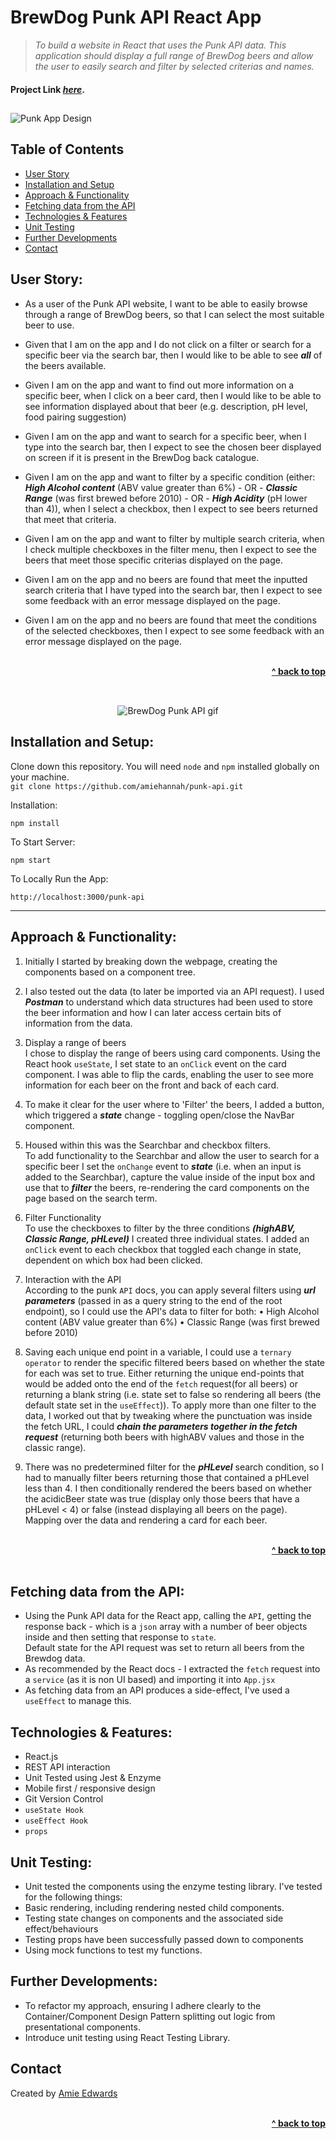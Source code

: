 # BrewDog Punk API React App

> _To build a website in React that uses the Punk API data. This application should display a full range of BrewDog beers and allow the user to easily search and filter by selected criterias and names._ </br>

#### Project Link [_here_](https://amiehannah.github.io/punk-api/).

##

![Punk App Design](./src/assets/zephyr-ph.png)

## Table of Contents

- [User Story](#user-story)
- [Installation and Setup](#installation-and-setup)
- [Approach & Functionality](#approach--functionality)
- [Fetching data from the API](#fetching-data-from-the-api)
- [Technologies & Features](#technologies--features)
- [Unit Testing](#unit-testing)
- [Further Developments](#further-developments)
- [Contact](#contact)

## User Story:

- As a user of the Punk API website, I want to be able to easily browse through a range of BrewDog beers, so that I can select the most suitable beer to use.

- Given that I am on the app and I do not click on a filter or search for a specific beer via the search bar, then I would like to be able to see **_all_** of the beers available.
- Given I am on the app and want to find out more information on a specific beer, when I click on a beer card, then I would like to be able to see information displayed about that beer (e.g. description, pH level, food pairing suggestion)
- Given I am on the app and want to search for a specific beer, when I type into the search bar, then I expect to see the chosen beer displayed on screen if it is present in the BrewDog back catalogue.
- Given I am on the app and want to filter by a specific condition (either: **_High Alcohol content_** (ABV value greater than 6%) - OR - **_Classic Range_** (was first brewed before 2010) - OR - **_High Acidity_** (pH lower than 4)), when I select a checkbox, then I expect to see beers returned that meet that criteria.
- Given I am on the app and want to filter by multiple search criteria, when I check multiple checkboxes in the filter menu, then I expect to see the beers that meet those specific criterias displayed on the page.
- Given I am on the app and no beers are found that meet the inputted search criteria that I have typed into the search bar, then I expect to see some feedback with an error message displayed on the page.
- Given I am on the app and no beers are found that meet the conditions of the selected checkboxes, then I expect to see some feedback with an error message displayed on the page.

<br/>
<div align="right">
    <b><a href="#brewdog-punk-api-react-app"> ^ back to top</a></b>
</div>
<br/>

##

<p align="center">
  <img src="./src/assets/brewdog-punk-api.gif" alt="BrewDog Punk API gif">
</p>

## Installation and Setup:

Clone down this repository. You will need `node` and `npm` installed globally on your machine. </br>
`git clone https://github.com/amiehannah/punk-api.git`

Installation:

`npm install`

To Start Server:

`npm start`

To Locally Run the App:

`http://localhost:3000/punk-api`

---

## Approach & Functionality:

1. Initially I started by breaking down the webpage, creating the components based on a component tree.

2. I also tested out the data (to later be imported via an API request). I used **_Postman_** to understand which data structures had been used to store the beer information and how I can later access certain bits of information from the data.

3. Display a range of beers </br>
   I chose to display the range of beers using card components. Using the React hook `useState`, I set state to an `onClick` event on the card component. I was able to flip the cards, enabling the user to see more information for each beer on the front and back of each card.

4. To make it clear for the user where to 'Filter' the beers, I added a button, which triggered a **_state_** change - toggling open/close the NavBar component.

5. Housed within this was the Searchbar and checkbox filters. </br>
   To add functionality to the Searchbar and allow the user to search for a specific beer I set the `onChange` event to **_state_** (i.e. when an input is added to the Searchbar), capture the value inside of the input box and use that to **_filter_** the beers, re-rendering the card components on the page based on the search term.

6. Filter Functionality </br>
   To use the checkboxes to filter by the three conditions **_(highABV, Classic Range, pHLevel)_** I created three individual states. I added an `onClick` event to each checkbox that toggled each change in state, dependent on which box had been clicked.

7. Interaction with the API </br>
   According to the punk `API` docs, you can apply several filters using **_url parameters_** (passed in as a query string to the end of the root endpoint), so I could use the API's data to filter for both:
   • High Alcohol content (ABV value greater than 6%)
   • Classic Range (was first brewed before 2010)

8. Saving each unique end point in a variable, I could use a `ternary operator` to render the specific filtered beers based on whether the state for each was set to true. Either returning the unique end-points that would be added onto the end of the `fetch` request(for all beers) or returning a blank string (i.e. state set to false so rendering all beers (the default state set in the `useEffect`)). To apply more than one filter to the data, I worked out that by tweaking where the punctuation was inside the fetch URL, I could **_chain the parameters together in the fetch request_** (returning both beers with highABV values and those in the classic range).

9. There was no predetermined filter for the **_pHLevel_** search condition, so I had to manually filter beers returning those that contained a pHLevel less than 4. I then conditionally rendered the beers based on whether the acidicBeer state was true (display only those beers that have a pHLevel < 4) or false (instead displaying all beers on the page).</br>
   Mapping over the data and rendering a card for each beer.

<br/>
<div align="right">
    <b><a href="#brewdog-punk-api-react-app"> ^ back to top</a></b>
</div>
<br/>

## Fetching data from the API:

- Using the Punk API data for the React app, calling the `API`, getting the response back - which is a `json` array with a number of beer objects inside and then setting that response to `state`. </br>
  Default state for the API request was set to return all beers from the Brewdog data.
- As recommended by the React docs - I extracted the `fetch` request into a `service` (as it is non UI based) and importing it into `App.jsx`
- As fetching data from an API produces a side-effect, I've used a `useEffect` to manage this.

## Technologies & Features:

- React.js
- REST API interaction
- Unit Tested using Jest & Enzyme
- Mobile first / responsive design
- Git Version Control
- `useState Hook`
- `useEffect Hook`
- `props`

## Unit Testing:

- Unit tested the components using the enzyme testing library.
  I've tested for the following things:
- Basic rendering, including rendering nested child components.
- Testing state changes on components and the associated side effect/behaviours
- Testing props have been successfully passed down to components
- Using mock functions to test my functions.

## Further Developments:

- To refactor my approach, ensuring I adhere clearly to the Container/Component Design Pattern splitting out logic from presentational components.
- Introduce unit testing using React Testing Library.

## Contact

Created by [Amie Edwards](mailto:amie.edwards17@gmail.com)

<br/>
<div align="right">
    <b><a href="#brewdog-punk-api-react-app"> ^ back to top</a></b>
</div>
<br/>
